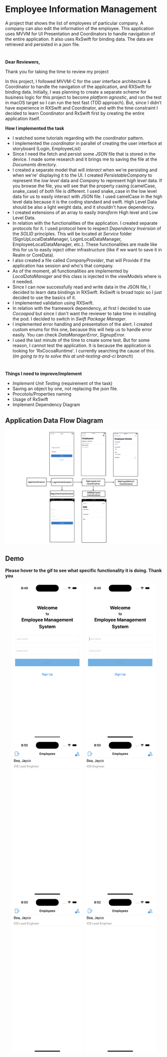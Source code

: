 # Employee Information Management
 A project that shows the list of employees of particular company. A company can also edit the information of the employee. This application uses MVVM for UI Presentation and Coordinators to handle navigation of the entire application. It also uses RxSwift for binding data. The data are retrieved and persisted in a json file.

#
**Dear Reviewers,**

Thank you for taking the time to review my project

In this project, I followed MVVM-C for the user interface architecture & Coordinator to handle the navigation of the application, and RXSwift for binding data. Initially, I was planning to create a separate scheme for business logic for this project to become _platform agnostic_, and run the test in macOS target so I can run the test fast (TDD approach). But, since I didn’t have experience in RXSwift and Coordinator, and with the time constraint I decided to learn Coordinator and RxSwift first by creating the entire application itself.

**How I implemented the task**

* I watched some tutorials regarding with the coordinator pattern.
* I implemented the _coordinator_ in parallel of creating the user interface at storyboard (Login, EmployeeList)
* Since I need the fetch and persist some _JSON_ file that is stored in the device. I made some research and it brings me to saving the file at the _Documents_ directory.  
* I created a separate model that will _interact_ when we're persisting and when we're' displaying it to the UI. I created *PersistableCompany* to represent the _low level_ data and *Company* to represent _high level_ data. If you browse the file, you will see that the property casing (camelCase, snake_case) of both file is different. I used snake_case in the low level data for us to easily interact with JSON file. I used camelCase in the high level data because it is the coding standard and swift. High Level Data should be also a light weight data, and it shouldn't have dependency.
* I created extensions of an array to easily *transform* High level and Low Level Data.
* In relation with the functionalities of the application. I created separate protocols for it. I used protocol here to respect *Dependency Inversion* of the _SOLID_ principles. This will be located at _Service_ folder (SignUpLocalDataManager, LoginLocalDataManager, EmployeeLocalDataManager, etc.). These functionalities are made like this for us to easily inject other infrastructure (like if we want to save it in Realm or CoreData).
* I also created a file called _CompanyProvider_, that will Provide if the application has session and who's that company.
* As of the moment, all functionalities are implemented by *LocalDataManager* and this class is injected in the viewModels where is it needed.
* Since I can now successfully read and write data in the JSON file, I decided to learn data bindings in RXSwift. RxSwift is broad topic so I just decided to use the basics of it. 
* I implemented validation using RXSwift.
* In relation with the framework dependency, at first I decided to use _Cocoapod_ but since I don't want the reviewer to take time in installing the pod. I decided to switch in _Swift Package Manager_.
* I implemented error handling and presentation of the alert. I created custom enums for this one, because this will help us to handle error easily. You can check *DataManagerError*, *SignupError*.
* I used the last minute of the time to create some test. But for some reason, I cannot test the application. It is because the application is looking for 'RxCocoaRuntime'. I currently searching the cause of this. (_Im going to try to solve this at *unit-testing-and-ci* branch_)

#
**Things I need to improve/implement**
* *Implement Unit Testing* (requirement of the task)
* Saving an object by one, not replacing the json file.
* Procotols/Properties naming
* Usage of RxSwift
* Implement Dependency Diagram
 

## Application Data Flow Diagram
<p align="center">
<img src="https://github.com/jcobeadev/Employee-Information-Management/blob/main/Files/AppDataFlowCoordinator.png" alt="App Data Flow Diagram" title="App Data Flow Diagram"/>
</p>

## Demo
**Please hover to the gif to see what specific functionality it is doing. Thank you** 
<p align="center">
<img src="https://github.com/jcobeadev/Employee-Information-Management/blob/main/Files/Signup.gif" alt="Signup" title="Signup"/ width=230>
<img src="https://github.com/jcobeadev/Employee-Information-Management/blob/main/Files/Login.gif" alt="Login" title="Login"/ width=230>
<img src="https://github.com/jcobeadev/Employee-Information-Management/blob/main/Files/AddEmployee.gif" alt="AddEmployee" title="AddEmployee"/ width=230>
<img src="https://github.com/jcobeadev/Employee-Information-Management/blob/main/Files/EditEmployee.gif" alt="EditEmployee" title="EditEmployee"/ width=230>
<img src="https://github.com/jcobeadev/Employee-Information-Management/blob/main/Files/Logout.gif" alt="Logout" title="Logout"/ width=230>
<img src="https://github.com/jcobeadev/Employee-Information-Management/blob/main/Files/LoginOtherCompany.gif" alt="LoginOtherCompany" title="LoginOtherCompany"/ width=230>
</p>
